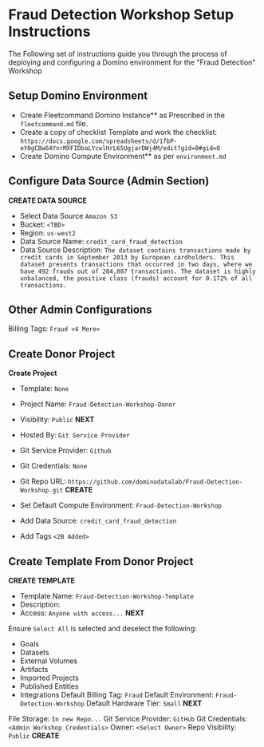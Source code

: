 # Fraud Detection Workshop Setup Instructions
The Following set of instructions guide you through the process of deploying and configuring a Domino environment for the "Fraud Detection" Workshop

## Setup Domino Environment
- Create Fleetcommand Domino Instance** as Prescribed in the `fleetcommand.md` file.
- Create a copy of checklist Template and work the checklist: `https://docs.google.com/spreadsheets/d/1fbP-eY0gCBw64YnrMXFIDbaLYcwlHrL65UgjarDWj4M/edit?gid=0#gid=0`
- Create Domino Compute Environment** as per `environment.md`

## Configure Data Source (Admin Section)

**CREATE DATA SOURCE**

- Select Data Source `Amazon S3`
- Bucket: `<TBD>`
- Region: `us-west2`
- Data Source Name: `credit_card_fraud_detection`
- Data Source Description: `The dataset contains transactions made by credit cards in September 2013 by European cardholders. This dataset presents transactions that occurred in two days, where we have 492 frauds out of 284,807 transactions. The dataset is highly unbalanced, the positive class (frauds) account for 0.172% of all transactions.`


## Other Admin Configurations
Billing Tags: `Fraud <4 More>`


## Create Donor Project

**Create Project**

- Template: `None`
- Project Name: `Fraud-Detection-Workshop-Donor`
- Visibility: `Public`
**NEXT**

- Hosted By: `Git Service Provider`
- Git Service Provider: `Github`
- Git Credentials: `None`
- Git Repo URL: `https://github.com/dominodatalab/Fraud-Detection-Workshop.git`
**CREATE**

- Set Default Compute Environment: `Fraud-Detection-Workshop`
- Add Data Source: `credit_card_fraud_detection`
- Add Tags `<2B Added>`

## Create Template From Donor Project

**CREATE TEMPLATE**

- Template Name: `Fraud-Detection-Workshop-Template`
- Description:
- Access: `Anyone with access...`
**NEXT**

Ensure `Select All` is selected and deselect the following:
- Goals
- Datasets
- External Volumes
- Artifacts
- Imported Projects
- Published Entities
- Integrations
Default Billing Tag: `Fraud`
Default Environment: `Fraud-Detection-Workshop`
Default Hardware Tier: `Small`
**NEXT**

File Storage: `In new Repo...`
Git Service Provider: `GitHub`
Git Credentials: `<Admin Workshop Credentials>`
Owner: `<Select Owner>`
Repo Visibility: `Public`
**CREATE**







